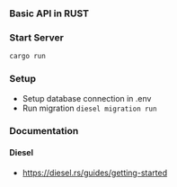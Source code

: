 ### Basic API in RUST

### Start Server

```
cargo run
```

### Setup

- Setup database connection in .env
- Run migration `diesel migration run`

### Documentation

#### Diesel

- https://diesel.rs/guides/getting-started
